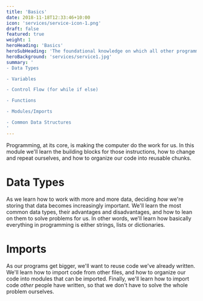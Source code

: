 ```yaml
---
title: 'Basics'
date: 2018-11-18T12:33:46+10:00
icon: 'services/service-icon-1.png'
draft: false
featured: true
weight: 1
heroHeading: 'Basics'
heroSubHeading: 'The foundational knowledge on which all other programming is built'
heroBackground: 'services/service1.jpg'
summary: '
- Data Types

- Variables

- Control Flow (for while if else)

- Functions

- Modules/Imports

- Common Data Structures
'
---
```


Programming, at its core, is making the computer do the work for us. In this module we'll learn the building blocks for those instructions, how to change and repeat ourselves, and how to organize our code into reusable chunks.

# Data Types

As we learn how to work with more and more data, deciding _how_ we're storing that data becomes increasingly important. We'll learn the most common data types, their advantages and disadvantages, and how to lean on them to solve problems for us. In other words, we'll learn how basically everything in programming is either strings, lists or dictionaries.

# Imports

As our programs get bigger, we'll want to reuse code we've already written. We'll learn how to import code from other files, and how to organize our code into modules that can be imported. Finally, we'll learn how to import code _other_ people have written, so that we don't have to solve the whole problem ourselves.